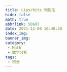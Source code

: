 ```yaml
---
title: Lipschitz 判别法
hide: false
math: true
abbrlink: 50687
date: 2021-12-08 10:40:20
index_img:
banner_img:
category:
 - Math
 - 数学分析
tags:
 - 积分
---
```



